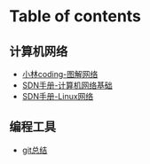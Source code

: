 # Table of contents

## 计算机网络

* [小林coding-图解网络](README.md)
* [SDN手册-计算机网络基础](ji-suan-ji-wang-luo/sdn-shou-ce-ji-suan-ji-wang-luo-ji-chu.md)
* [SDN手册-Linux网络](ji-suan-ji-wang-luo/sdn-shou-ce-linux-wang-luo.md)

## 编程工具

* [git总结](bian-cheng-gong-ju/git-zong-jie.md)
